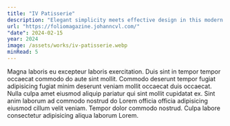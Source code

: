 ```yaml
---
title: "IV Patisserie"
description: "Elegant simplicity meets effective design in this modern patisserie website"
url: "https://foliomagazine.johanncvl.com/"
"date": 2024-02-15
year: 2024
image: /assets/works/iv-patisserie.webp
minRead: 5
---
```

Magna laboris eu excepteur laboris exercitation. Duis sint in tempor tempor occaecat commodo do aute sint mollit. Commodo deserunt tempor fugiat adipisicing fugiat minim deserunt veniam mollit occaecat duis occaecat. Nulla culpa amet eiusmod aliquip pariatur qui sint mollit cupidatat ex. Sint anim laborum ad commodo nostrud do Lorem officia officia adipisicing eiusmod cillum velit veniam. Tempor dolor commodo nostrud. Culpa labore consectetur adipisicing aliqua laborum Lorem.